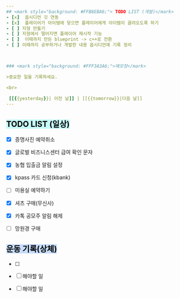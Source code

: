 ```yaml
---  
## <mark style="background: #FFB8EBA6;"> TODO LIST (개발)</mark>
- [x]  옵시디언 깃 연동
- [x]  플레이어가 아이템에 닿으면 플레이어에게 아이템이 끌려오도록 하기 
- [ ] 지형 만들기
- [ ] 지형에서 떨어지면 플레이어 재시작 기능
- [ ]  이때까지 만든 blueprint -> c++로 전환
- [ ] 이때까지 공부하거나 개발한 내용 옵시디언에 기록 정리



### <mark style="background: #FFF3A3A6;">메모장</mark>

>중요한 일을 기록하세요.

<br>

 [[{{yesterday}}| 이전 날]] | [[{{tomorrow}}|다음 날]]  
---
```


## <mark style="background: #ABF7F7A6;">TODO LIST (일상)</mark>
- [x]  증명사진 예약취소
- [x]  글로벌 비즈니스센터 급여 확인 문자  
- [x]  농협 입출금 알림 설정
- [x]  kpass 카드 신청(kbank)
- [ ] 미용실 예약하기
- [x] 셔츠 구매(무신사)
- [x] 카톡 공모주 알림 해제
- [ ] 망원경 구매


## <mark style="background: #ADCCFFA6;">운동 기록(상체)</mark>
- [ ]  
- [ ]  해야할 일
- [ ]  해야할 일

  
